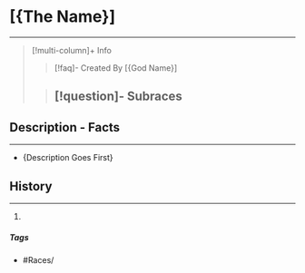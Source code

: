 # [{The Name}] 
---
>[!multi-column]+ Info
>>[!faq]- Created By
>>[{God Name}]
>
>>[!question]-  Subraces
>> -

## Description - Facts
---
- {Description Goes First}


## History
---
1. 

##### Tags
- #Races/


